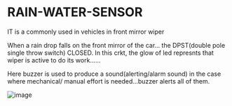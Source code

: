 # RAIN-WATER-SENSOR
IT is a commonly used in vehicles in front mirror wiper 

When a rain drop falls on the front mirror of the car... the DPST(double pole single throw switch) CLOSED.
In this crkt, the glow of led represnts that wiper is active to do its work......

Here buzzer is used to produce a sound(alerting/alarm sound) in the case where mechanical/ manual effort is needed...buzzer alerts all of them.
 
 
 ![image](https://user-images.githubusercontent.com/60343675/137851624-da33a6bb-b3e0-475c-a112-f2a662c1425d.png)
